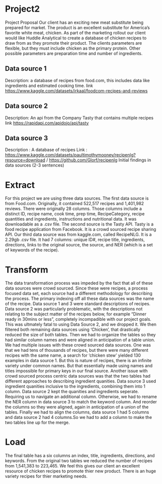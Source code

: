 # Project2
Project Proposal
Our client has an exciting new meat substitute being prepared for market. The product is an excellent substitute for America’s favorite white meat, chicken. As part of the marketing rollout our client would like Huddle Analytical to create a database of chicken recipes to draw from as they promote their product. The clients parameters are flexible, but they must include chicken as the primary protein. Other possible parameters are preparation time and number of ingredients.
## Data source 1
Description: a database of recipes from food.com, this includes data like ingredients and estimated cooking time.
link https://www.kaggle.com/datasets/irkaal/foodcom-recipes-and-reviews
## Data source 2
Description: An api from the Company Tasty that contains multiple recipes
link https://rapidapi.com/apidojo/api/tasty
## Data source 3
Description : A database of recipes
Link : https://www.kaggle.com/datasets/paultimothymooney/recipenlg?resource=download / https://github.com/Glorf/recipenlg
Initial findings in data sources (2-3 sentences)
# Extract
For this project we are using three data sources. The first data source is from Food.com. Originally, it contained 522,517 recipes and 1,401,982 reviews. There were originally 28 columns. Those columns include a distinct ID, recipe name, cook time, prep time, RecipeCategory, recipe quantities and ingredients, instructions and nutritional data. It was downloadable as a .csv file.
The second source is the Tasty API. Tasty is a food recipe application from Facebook. It is a crowd sourced recipe sharing API.
Our third data source was from kaggle.com, called RecipeNLG. It is a 2.29gb .csv file. It had 7 columns: unique ID#, recipe title, ingredients, directions, links to the original source, the source, and NER (which is a set of keywords of the recipe).
# Transform
The data transformation process was impeded by the fact that all of these data sources were crowd sourced. Since these were recipes, a process focused data set, each source had a different methodology for describing the process. The primary indexing off all these data sources was the name of the recipe. Data source 1 and 3 were standard descriptions of recipes. Data source 2 was particularly problematic, with the descriptions not relating to the subject matter of the recipes below, for example “Dinner ready in 30mins or less”, completely incompadible with our project goals. This was ultmately fatal to using Data Source 2, and we dropped it. We then filtered both remaining data sources using ‘Chicken’, that drastically reduced the size of both tables. Then we had to organize the tables so they had similar column names and were aligned in anticipation of a table union.
We had multiple issues with these crowd sourced data sources. One was that we had tens of thousands of recipes, but there were many different recipes with the same name, a search for ‘chicken stew’ yielded 130 examples in data source 1. But this is nature of recipes, there is an infinite variety under common names. But that essentially made using names and titles impossible for primary keys in our final source. Another issue with crowd sourced process centric data sources was that the two tables had different approaches to describing ingredient quanities. Data source 3 used ingredient quanities inclusive to the ingredients, combining them into 1 column. Data source 2 kept the quanities and ingredients seperate. Requiring us to navigate an additional column. Otherwise, we had to rename the NER column in data source 3 to match the keyword column. And reorder the columns so they were aligned, again in anticipation of a union of the tables.
Finally we had to align the columns, data source 1 had 5 columns and data source 2 had 4 columns.So we had to add a column to make the two tables line up for the merge.
# Load
The final table has a six columns an index, title, ingredients, directions, and keywords. From the original two tables we reduced the number of recipes from 1,541,383 to 223,465. We feel this gives our client an excellent resource of chicken recipes to promote thier new product. There is an huge variety recipes for thier marketing needs.
